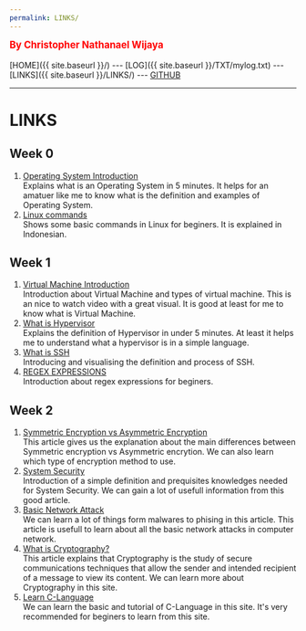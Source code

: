```yaml
---
permalink: LINKS/
---
```

<span style="color:red; font-weight:bold; font-size:larger;">By Christopher Nathanael Wijaya</span>
<br><br>
[HOME]({{ site.baseurl }}/) ---
[LOG]({{ site.baseurl }}/TXT/mylog.txt) ---
[LINKS]({{ site.baseurl }}/LINKS/) ---
[GITHUB](https://github.com/christophernw/os222.git)
<br>
<hr>

# LINKS
## Week 0
1. [Operating System Introduction](https://www.youtube.com/watch?v=pVzRTmdd9j0)<br>
   Explains what is an Operating System in 5 minutes. It helps for an amatuer like me to know what is the definition and examples of Operating System.
2. [Linux commands](https://www.youtube.com/watch?v=v1lRQR0zrBs)<br>
   Shows some basic commands in Linux for beginers. It is explained in Indonesian.
   
## Week 1
1. [Virtual Machine Introduction](https://www.youtube.com/watch?v=mQP0wqNT_DI)<br>
   Introduction about Virtual Machine and types of virtual machine. This is an nice to watch video with a great visual. It is good at least for me to know what is Virtual Machine.
2. [What is Hypervisor](https://www.youtube.com/watch?v=LMAEbB2a50M)<br>
   Explains the definition of Hypervisor in under 5 minutes. At least it helps me to understand what a hypervisor is in a simple language.
3. [What is SSH](https://www.youtube.com/watch?v=qWKK_PNHnnA)<br>
   Introducing and visualising the definition and process of SSH. 
4. [REGEX EXPRESSIONS](https://www.youtube.com/watch?v=rhzKDrUiJVk)<br>
   Introduction about regex expressions for beginers.
   
## Week 2
1. [Symmetric Encryption vs Asymmetric Encryption](https://blog.mailfence.com/symmetric-vs-asymmetric-encryption)<br>
   This article gives us the explanation about the main differences between Symmetric encryption vs Asymmetric encrytion. We can also learn which type of encryption method to use.
2. [System Security](https://www.geeksforgeeks.org/system-security/)<br>
   Introduction of a simple definition and prequisites knowledges needed for System Security. We can gain a lot of usefull information from this good article.
3. [Basic Network Attack](https://www.geeksforgeeks.org/basic-network-attacks-in-computer-network/)<br>
   We can learn a lot of things form malwares to phising in this article. This article is usefull to learn about all the basic network attacks in computer network. 
4. [What is Cryptography?](https://www.kaspersky.com/resource-center/definitions/what-is-cryptography)<br>
   This article explains that Cryptography is the study of secure communications techniques that allow the sender and intended recipient of a message to view its content. We can learn more about Cryptography in this site.
5. [Learn C-Language](https://www.programiz.com/c-programming)<br>
   We can learn the basic and tutorial of C-Language in this site. It's very recommended for beginers to learn from this site.
      
